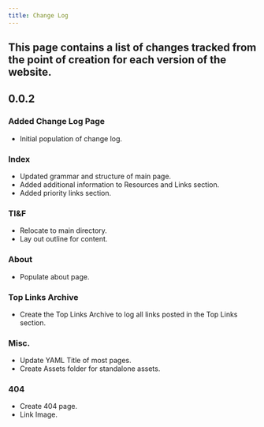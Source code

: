 ```yaml
---
title: Change Log
---
```


## This page contains a list of changes tracked from the point of creation for each version of the website.

## 0.0.2
### Added Change Log Page
- Initial population of change log.

### Index
- Updated grammar and structure of main page.
- Added additional information to Resources and Links section.
- Added priority links section.

### TI&F
- Relocate to main directory.
- Lay out outline for content.

### About
- Populate about page.

### Top Links Archive
- Create the Top Links Archive to log all links posted in the Top Links section.

### Misc.
- Update YAML Title of most pages.
- Create Assets folder for standalone assets.

### 404
- Create 404 page.
- Link Image.
